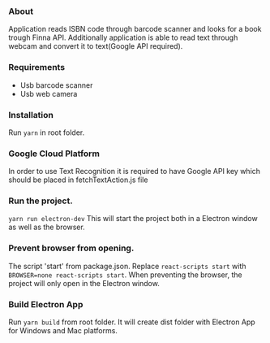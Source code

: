 ### About
   Application reads ISBN code through barcode scanner and looks for a book trough Finna API.
   Additionally application is able to read text through webcam and convert it to text(Google API required).

### Requirements
   - Usb barcode scanner
   - Usb web camera
### Installation
   Run `yarn` in root folder.
### Google Cloud Platform
   In order to use Text Recognition it is required to have Google API key which should be placed in fetchTextAction.js file
### Run the project.
   `yarn run electron-dev`
   This will start the project both in a Electron window as well as the browser.
### Prevent browser from opening.
   The script 'start' from package.json.
   Replace `react-scripts start` with `BROWSER=none react-scripts start`.
   When preventing the browser, the project will only open in the Electron window.
### Build Electron App
Run `yarn build` from root folder. It will create dist folder with Electron App for Windows and Mac platforms.  
   


